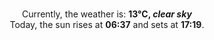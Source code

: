<p  align="center"><br/>Currently, the weather is: <b> 13°C, <i>clear sky</i></b></br>Today, the sun rises at <b>06:37</b> and sets at <b>17:19</b>.</p>